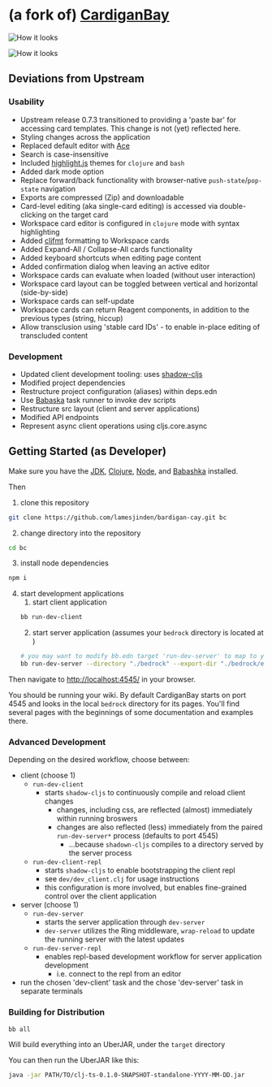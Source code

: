 # (a fork of) [CardiganBay](https://github.com/interstar/cardigan-bay)

![How it looks](https://github-production-user-asset-6210df.s3.amazonaws.com/7298563/251646162-117b5389-a9d5-4621-8b0f-d055a2578bf0.png)

![How it looks](https://github-production-user-asset-6210df.s3.amazonaws.com/7298563/252206197-7e3c8abe-6851-41af-a1db-32958db8ea83.png)

## Deviations from Upstream

### Usability

- Upstream release 0.7.3 transitioned to providing a 'paste bar' for accessing card templates. This change is not (yet) reflected here.
- Styling changes across the application
- Replaced default editor with [Ace](https://ace.c9.io/)
- Search is case-insensitive
- Included [highlight.js](https://highlightjs.org/) themes for `clojure` and `bash`
- Added dark mode option
- Replace forward/back functionality with browser-native `push-state`/`pop-state` navigation
- Exports are compressed (Zip) and downloadable
- Card-level editing (aka single-card editing) is accessed via double-clicking on the target card
- Workspace card editor is configured in `clojure` mode with syntax highlighting
- Added [cljfmt](https://github.com/weavejester/cljfmt) formatting to Workspace cards
- Added Expand-All / Collapse-All cards functionality
- Added keyboard shortcuts when editing page content
- Added confirmation dialog when leaving an active editor
- Workspace cards can evaluate when loaded (without user interaction)
- Workspace card layout can be toggled between vertical and horizontal (side-by-side)
- Workspace cards can self-update
- Workspace cards can return Reagent components, in addition to the previous types (string, hiccup)
- Allow transclusion using 'stable card IDs' - to enable in-place editing of transcluded content

### Development

- Updated client development tooling: uses [shadow-cljs](https://github.com/thheller/shadow-cljs)
- Modified project dependencies
- Restructure project configuration (aliases) within deps.edn
- Use [Babaska](https://book.babashka.org/#tasks) task runner to invoke dev scripts
- Restructure src layout (client and server applications)
- Modified API endpoints
- Represent async client operations using cljs.core.async

## Getting Started (as Developer)

Make sure you have the [JDK](https://openjdk.org/install/), [Clojure](https://clojure.org/guides/install_clojure), [Node](https://nodejs.org/en/learn/getting-started/how-to-install-nodejs), and [Babashka](https://github.com/babashka/babashka#installation) installed.

Then

1. clone this repository
```bash
git clone https://github.com/lamesjinden/bardigan-cay.git bc
```
2. change directory into the repository
```bash
cd bc
```
3. install node dependencies
```bash
npm i
```
4. start development applications
    1. start client application
    ```bash
    bb run-dev-client
    ```
    2. start server application (assumes your `bedrock` directory is located at )
    ```bash
    # you may want to modify bb.edn target 'run-dev-server' to map to your custom directory structure instead of passing the following CLI args
    bb run-dev-server --directory "./bedrock" --export-dir "./bedrock/exported/"
    ```

Then navigate to [http://localhost:4545/](http://localhost:4545/) in your browser.

You should be running your wiki. By default CardiganBay starts on port 4545 and looks in the local `bedrock` directory for its pages. You'll find several pages with the beginnings of some documentation and examples there.

### Advanced Development

Depending on the desired workflow, choose between:

- client (choose 1)
  - `run-dev-client`
    - starts `shadow-cljs` to continuously compile and reload client changes
      - changes, including css, are reflected (almost) immediately within running broswers
      - changes are also reflected (less) immediately from the paired `run-dev-server*` process (defaults to port 4545)
        - ...because `shadown-cljs` compiles to a directory served by the server process
  - `run-dev-client-repl`
    - starts `shadow-cljs` to enable bootstrapping the client repl
    - see `dev/dev_client.clj` for usage instructions
    - this configuration is more involved, but enables fine-grained control over the client application
- server (choose 1)
  - `run-dev-server`
    - starts the server application through `dev-server`
    - `dev-server` utilizes the Ring middleware, `wrap-reload` to update the running server with the latest updates
  - `run-dev-server-repl`
    - enables repl-based development workflow for server application development
      - i.e. connect to the repl from an editor
- run the chosen 'dev-client' task and the chose 'dev-server' task in separate terminals

### Building for Distribution

```bash
bb all
```

Will build everything into an UberJAR, under the `target` directory

You can then run the UberJAR like this:

```bash
java -jar PATH/TO/clj-ts-0.1.0-SNAPSHOT-standalone-YYYY-MM-DD.jar
```
